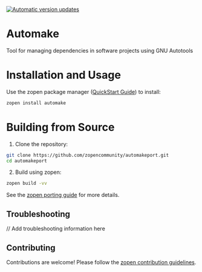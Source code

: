 [![Automatic version updates](https://github.com/ZOSOpenTools/automakeport/actions/workflows/bump.yml/badge.svg)](https://github.com/ZOSOpenTools/automakeport/actions/workflows/bump.yml)

# Automake

Tool for managing dependencies in software projects using GNU Autotools

# Installation and Usage

Use the zopen package manager ([QuickStart Guide](https://zopen.community/#/Guides/QuickStart)) to install:
```bash
zopen install automake
```

# Building from Source

1. Clone the repository:
```bash
git clone https://github.com/zopencommunity/automakeport.git
cd automakeport
```
2. Build using zopen:
```bash
zopen build -vv
```

See the [zopen porting guide](https://zopen.community/#/Guides/Porting) for more details.

## Troubleshooting
// Add troubleshooting information here

## Contributing
Contributions are welcome! Please follow the [zopen contribution guidelines](https://github.com/zopencommunity/meta/blob/main/CONTRIBUTING.md).
